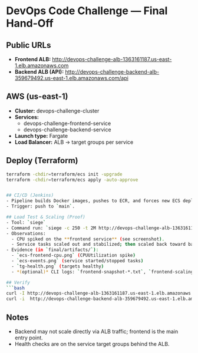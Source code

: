 # DevOps Code Challenge — Final Hand-Off

## Public URLs
- **Frontend ALB:** http://devops-challenge-alb-1363161187.us-east-1.elb.amazonaws.com
- **Backend ALB (API):** http://devops-challenge-backend-alb-359679492.us-east-1.elb.amazonaws.com/api

## AWS (us-east-1)
- **Cluster:** devops-challenge-cluster
- **Services:** 
  - devops-challenge-frontend-service
  - devops-challenge-backend-service
- **Launch type:** Fargate
- **Load Balancer:** ALB → target groups per service

## Deploy (Terraform)
```bash
terraform -chdir=terraform/ecs init -upgrade
terraform -chdir=terraform/ecs apply -auto-approve


## CI/CD (Jenkins)
- Pipeline builds Docker images, pushes to ECR, and forces new ECS deployments.
- Trigger: push to `main`.

## Load Test & Scaling (Proof)
- Tool: `siege`
- Command run: `siege -c 250 -t 2M http://devops-challenge-alb-1363161187.us-east-1.elb.amazonaws.com/`
- Observations:
  - CPU spiked on the **frontend service** (see screenshot).
  - Service tasks scaled out and stabilized; then scaled back toward baseline after load.
- Evidence (in `final/artifacts/`):
  - `ecs-frontend-cpu.png` (CPUUtilization spike)
  - `ecs-events.png` (service started/stopped tasks)
  - `tg-health.png` (targets healthy)
  - *(optional)* CLI logs: `frontend-snapshot-*.txt`, `frontend-scaling-activities-*.txt`

## Verify
```bash
curl -I http://devops-challenge-alb-1363161187.us-east-1.elb.amazonaws.com/
curl -i  http://devops-challenge-backend-alb-359679492.us-east-1.elb.amazonaws.com/api
```

## Notes
- Backend may not scale directly via ALB traffic; frontend is the main entry point.
- Health checks are on the service target groups behind the ALB.
